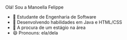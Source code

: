 Olá! Sou a Manoella Felippe

- 🔭 Estudante de Engenharia de Software
- 🌱 Desenvolvendo habilidades em Java e HTML/CSS
- 💬 A procura de um estágio na área
- 😄 Pronouns: ela/dela



